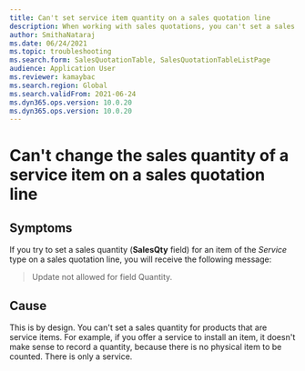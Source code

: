 ```yaml
--- 
title: Can't set service item quantity on a sales quotation line 
description: When working with sales quotations, you can't set a sales quantity for products that are service items, because there are no physical items to be counted. 
author: SmithaNataraj 
ms.date: 06/24/2021 
ms.topic: troubleshooting 
ms.search.form: SalesQuotationTable, SalesQuotationTableListPage
audience: Application User 
ms.reviewer: kamaybac 
ms.search.region: Global 
ms.search.validFrom: 2021-06-24 
ms.dyn365.ops.version: 10.0.20 
ms.dyn365.ops.version: 10.0.20 
--- 
```

# Can't change the sales quantity of a service item on a sales quotation line

## Symptoms

If you try to set a sales quantity (**SalesQty** field) for an item of the *Service* type on a sales quotation line, you will receive the following message:

> Update not allowed for field Quantity.

## Cause

This is by design. You can't set a sales quantity for products that are service items. For example, if you offer a service to install an item, it doesn't make sense to record a quantity, because there is no physical item to be counted. There is only a service.
